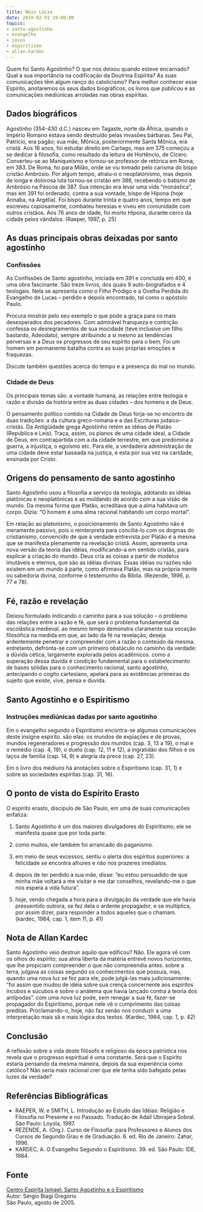 ```yaml
---
title: Néio Lúcio
date: 2019-02-01 19:00:00
topics: 
- santo-agostinho
- evangelho
- jesus
- espiritismo
- allan-kardec
---
```


Quem foi Santo Agostinho? O que nos deixou quando esteve encarnado? Qual a sua
importância na codificação da Doutrina Espírita? As suas comunicações têm algum
ranço do catolicismo? Para melhor conhecer esse Espírito, anotaremos os seus
dados biográficos, os livros que publicou e as comunicações mediúnicas
arroladas nas obras espíritas.

## Dados biográficos 
Agostinho (354-430 d.C.) nasceu em Tagaste, norte da África, quando o Império
Romano estava sendo destruído pelas invasões bárbaras. Seu Pai, Patrício, era
pagão; sua mãe, Mônica, posteriormente Santa Mônica, era cristã. Aos 16 anos,
foi estudar direito em Cartago, mas em 375 começou a se dedicar à filosofia,
como resultado da leitura de Hortêncio, de Cícero. Converteu-se ao Maniqueísmo
e tornou-se professor de retórica em Roma, em 383. De Roma, foi para Milão,
onde se viu tomado pelo carisma do bispo cristão Ambrósio. Por algum tempo,
atraiu-o o neoplatonismo, mas depois de longa e dolorosa luta tornou-se cristão
em 386, recebendo o batismo de Ambrósio na Páscoa de 387. Sua intenção era
levar uma vida “monástica”, mas em 391 foi ordenado, contra a sua vontade,
bispo de Hipona (hoje Annaba, na Argélia). Foi bispo durante trinta e quatro
anos, tempo em que escreveu copiosamente, combateu heresias e viveu em
comunidade com outros cristãos. Aos 76 anos de idade, foi morto Hipona, durante
cerco da cidade pelos vândalos. (Raeper, 1997, p. 25)

## As duas principais obras deixadas por santo agostinho

### Confissões
As Confissões de Santo agostinho, iniciada em 391 e concluída em 400, é uma
obra fascinante. São treze livros, dos quais 9 auto-biografados e 4 teologais.
Nela se apresenta como o Filho Pródigo e a Ovelha Perdida do Evangelho de Lucas
– perdido e depois encontrado, tal como o apóstolo Paulo. 

Procura mostrar pelo seu exemplo o que pode a graça para os mais desesperados
dos pecadores. Com admirável franqueza e contrição confessa os desregramentos
de sua mocidade (teve inclusive um filho bastardo, Adeodato), sempre atribuindo
a si mesmo as tendências perversas e a Deus os progressos de seu espírito para
o bem.  Foi um homem em permanente batalha contra as suas próprias emoções e
fraquezas.

Discute também questões acerca do tempo e a presença do mal no mundo.

### Cidade de Deus
Os principais temas são: a vontade humana, as relações entre teologia e razão e
divisão da história entre as duas cidades – dos homens e de Deus.  

O pensamento político contido na Cidade de Deus forja-se no encontro de duas
tradições: a da cultura greco-romana e a das Escrituras judaico-cristãs. Da
Antigüidade grega Agostinho retém as idéias de Platão (República e Leis).
Traça, assim, os planos de uma cidade ideal, a Cidade de Deus, em contrapartida
com a da cidade terrestre, em que predomina a guerra, a injustiça, o egoísmo
etc. Para ele, a verdadeira administração de uma cidade deve estar baseada na
justiça, e esta por sua vez na caridade, ensinada por Cristo.  

## Origens do pensamento de santo agostinho
Santo Agostinho usou a filosofia a serviço da teologia, adotando as idéias
platônicas e neoplatônicas e as moldando de acordo com a sua visão de mundo. Da
mesma forma que Platão, acreditava que a alma habitava um corpo. Dizia: “O
homem é uma alma racional habitando um corpo mortal”.

Em relação ao platonismo, o posicionamento de Santo Agostinho não é meramente
passivo, pois o reinterpreta para conciliá-lo com os dogmas do cristianismo,
convencido de que a verdade entrevista por Platão é a mesma que se manifesta
plenamente na revelação cristã. Assim, apresenta uma nova versão da teoria das
idéias, modificando-a em sentido cristão, para explicar a criação do mundo.
Deus cria as coisas a partir de modelos imutáveis e eternos, que são as idéias
divinas. Essas idéias ou razões não existem em um mundo à parte, como afirmava
Platão, mas na própria mente ou sabedoria divina, conforme o testemunho da
Bíblia. (Rezende, 1996, p. 77 e 78).

## Fé, razão e revelação

Deixou formulado indicando o caminho para a sua solução – o problema das
relações entre a razão e fé, que será o problema fundamental da escolástica
medieval. ao mesmo tempo demonstra claramente sua vocação filosófica na medida
em que, ao lado da fé na revelação, deseja ardentemente penetrar e compreender
com a razão o conteúdo da mesma. entretanto, defronta-se com um primeiro
obstáculo no caminho da verdade: a dúvida cética, largamente explorada pelos
acadêmicos. como a superação dessa dúvida é condição fundamental para o
estabelecimento de bases sólidas para o conhecimento racional, santo agostinho,
antecipando o cogito cartesiano, apelará para as evidências primeiras do
sujeito que existe, vive, pensa e duvida.

## Santo Agostinho e o Espiritismo

### Instruções mediúnicas dadas por santo agostinho

Em o evangelho segundo o Espiritismo encontra-se algumas comunicações deste
insigne espírito. são elas: os mundos de expiações e de provas, mundos
regeneradores e progressão dos mundos (cap. 3, 13 a 19), o mal e o remédio
(cap. 4, 19), o duelo (cap. 12, 11 e 12), a ingratidão dos filhos e os laços de
família (cap. 14, 9) e alegria da prece (cap. 27, 23).

Em o livro dos médiuns há anotações sobre o Espiritismo (cap. 31, 1) e sobre as
sociedades espíritas (cap. 31, 16).

## O ponto de vista do Espírito Erasto
O espírito erasto, discípulo de São Paulo, em uma de suas comunicações
enfatiza:

1) Santo Agostinho é um dos maiores divulgadores do Espiritismo; ele se
manifesta quase que por toda parte.

2) como muitos, ele também foi arrancado do paganismo.

3) em meio de seus excessos, sentiu o alerta dos espíritos superiores: a
felicidade se encontra alhures e não nos prazeres imediatos.

4) depois de ter perdido a sua mãe, disse: “eu estou persuadido de que minha
mãe voltará a me visitar e me dar conselhos, revelando-me o que nos espera a
vida futura”.

5) hoje, vendo chegada a hora para a divulgação da verdade que ele havia
pressentido outrora, se fez dela o ardente propagador, e se multiplica, por
assim dizer, para responder a todos aqueles que o chamam. (kardec, 1984, cap.
1, item 11, p. 41) 

## Nota de Allan Kardec 
Santo Agostinho veio destruir aquilo que edificou? Não. Ele agora vê com os
olhos do espírito; sua alma liberta da matéria entrevê novos horizontes, que
lhe propiciam compreender o que não compreendia antes. sobre a terra, julgava
as coisas segundo os conhecimentos que possuía, mas, quando uma nova luz se fez
para ele, pode julgá-las mais judiciosamente. “foi assim que mudou de idéia
sobre sua crença concernente aos espíritos íncubos e súcubos e sobre o anátema
que havia lançado contra a teoria dos antípodas”. com uma nova luz pode, sem
renegar a sua fé, fazer-se propagador do Espiritismo, porque nele vê o
cumprimento das coisas preditas. Proclamando-o, hoje, não faz senão nos
conduzir a uma interpretação mais sã e mais lógica dos textos. (Kardec, 1984,
cap. 1, p. 42)

## Conclusão
A reflexão sobre a vida deste filósofo e religioso da época patrística nos
revela que o progresso espiritual é uma constante. Será que o Espírito estaria
pensando da mesma maneira, depois da sua experiência como católico? Não seria
mais racional crer que ele tenha sido bafejado pelas luzes da verdade?

## Referências Bibliográficas
* RAEPER, W. e SMITH, L. Introdução ao Estudo das Idéias: Religião e Filosofia
  no Presente e no Passado. Tradução de Adail Ubirajara Sobral. São Paulo:
  Loyola, 1997.
* REZENDE, A. (Org.). Curso de Filosofia: para Professores e Alunos dos Cursos
  de Segundo Grau e de Graduação. 6. ed. Rio de Janeiro: Zahar, 1996. 
* KARDEC, A. O Evangelho Segundo o Espiritismo. 39. ed. São Paulo: IDE, 1984. 

## Fonte
[Centro Espirita Ismael: Santo Agostinho e o Espiritismo](https://ceismael.com.br/filosofia/santo-agostinho-e-Espiritismo.htm)  
Autor: Sérgio Biagi Gregório  
São Paulo, agosto de 2005.   

